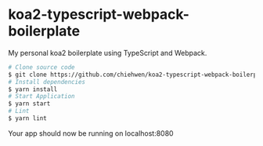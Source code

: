 # koa2-typescript-webpack-boilerplate
My personal koa2 boilerplate using TypeScript and Webpack.

```bash
# Clone source code
$ git clone https://github.com/chiehwen/koa2-typescript-webpack-boilerplate.git && cd _
# Install dependencies
$ yarn install
# Start Application
$ yarn start
# Lint
$ yarn lint
```

Your app should now be running on localhost:8080
